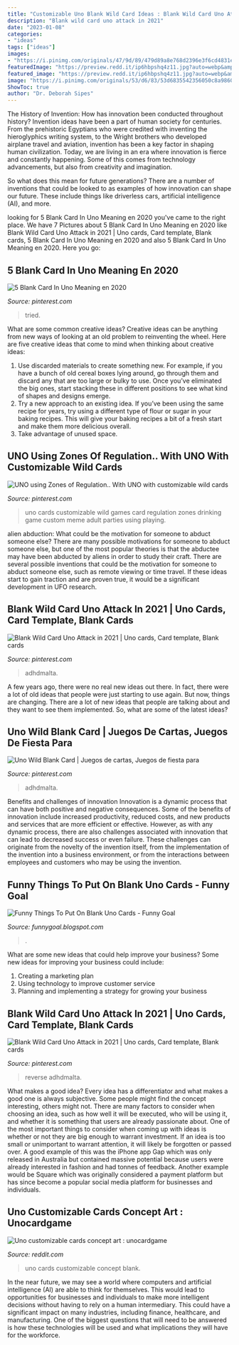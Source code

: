 ```yaml
---
title: "Customizable Uno Blank Wild Card Ideas : Blank Wild Card Uno Attack In 2021"
description: "Blank wild card uno attack in 2021"
date: "2023-01-08"
categories:
- "ideas"
tags: ["ideas"]
images:
- "https://i.pinimg.com/originals/47/9d/89/479d89a8e768d2396e3f6cd4831e945c.jpg"
featuredImage: "https://preview.redd.it/ip6hbpshq4z11.jpg?auto=webp&amp;s=cc3e3aee3047661ef6ecce1554ed3eb6ebeac9d9"
featured_image: "https://preview.redd.it/ip6hbpshq4z11.jpg?auto=webp&amp;s=cc3e3aee3047661ef6ecce1554ed3eb6ebeac9d9"
image: "https://i.pinimg.com/originals/53/d6/83/53d6835542356050c8a986023a8b5412.jpg"
ShowToc: true
author: "Dr. Deborah Sipes"
---
```



The History of Invention: How has innovation been conducted throughout history?
Invention ideas have been a part of human society for centuries. From the prehistoric Egyptians who were credited with inventing the hieroglyphics writing system, to the Wright brothers who developed airplane travel and aviation, invention has been a key factor in shaping human civilization. 
Today, we are living in an era where innovation is fierce and constantly happening. Some of this comes from technology advancements, but also from creativity and imagination. 

So what does this mean for future generations? There are a number of inventions that could be looked to as examples of how innovation can shape our future. These include things like driverless cars, artificial intelligence (AI), and more.

	

		
looking for 5 Blank Card In Uno Meaning en 2020 you've came to the right place. We have 7 Pictures about 5 Blank Card In Uno Meaning en 2020 like Blank Wild Card Uno Attack in 2021 | Uno cards, Card template, Blank cards, 5 Blank Card In Uno Meaning en 2020 and also 5 Blank Card In Uno Meaning en 2020. Here you go:
		
    
## 5 Blank Card In Uno Meaning En 2020

<img loading=lazy src="https://i.pinimg.com/originals/48/36/97/48369751ac2c9d436e04874081e1b1f2.jpg" onerror="this.onerror=null;this.src='https://tse1.mm.bing.net/th?id=OIP.I3jC3aefir7dzCPSKN9UqQHaEK&amp;pid=15.1';" alt="5 Blank Card In Uno Meaning en 2020">

_Source: pinterest.com_

>tried. 

	

What are some common creative ideas?
Creative ideas can be anything from new ways of looking at an old problem to reinventing the wheel. Here are five creative ideas that come to mind when thinking about creative ideas: 
1. Use discarded materials to create something new. For example, if you have a bunch of old cereal boxes lying around, go through them and discard any that are too large or bulky to use. Once you’ve eliminated the big ones, start stacking these in different positions to see what kind of shapes and designs emerge.
2. Try a new approach to an existing idea. If you’ve been using the same recipe for years, try using a different type of flour or sugar in your baking recipes. This will give your baking recipes a bit of a fresh start and make them more delicious overall.
3. Take advantage of unused space.

    
## UNO Using Zones Of Regulation.. With UNO With Customizable Wild Cards

<img loading=lazy src="https://i.pinimg.com/originals/53/d6/83/53d6835542356050c8a986023a8b5412.jpg" onerror="this.onerror=null;this.src='https://tse2.mm.bing.net/th?id=OIP.06nksnT2t_2zGQITNBRjWAHaGp&amp;pid=15.1';" alt="UNO using Zones of Regulation.. With UNO with customizable wild cards">

_Source: pinterest.com_

>uno cards customizable wild games card regulation zones drinking game custom meme adult parties using playing. 

	

alien abduction: What could be the motivation for someone to abduct someone else?
There are many possible motivations for someone to abduct someone else, but one of the most popular theories is that the abductee may have been abducted by aliens in order to study their craft. There are several possible inventions that could be the motivation for someone to abduct someone else, such as remote viewing or time travel. If these ideas start to gain traction and are proven true, it would be a significant development in UFO research.

    
## Blank Wild Card Uno Attack In 2021 | Uno Cards, Card Template, Blank Cards

<img loading=lazy src="https://i.pinimg.com/originals/47/9d/89/479d89a8e768d2396e3f6cd4831e945c.jpg" onerror="this.onerror=null;this.src='https://tse2.mm.bing.net/th?id=OIP.g1AIAhIj4bbEJKPkfy_u_AHaJ4&amp;pid=15.1';" alt="Blank Wild Card Uno Attack in 2021 | Uno cards, Card template, Blank cards">

_Source: pinterest.com_

>adhdmalta. 

	

A few years ago, there were no real new ideas out there. In fact, there were a lot of old ideas that people were just starting to use again. But now, things are changing. There are a lot of new ideas that people are talking about and they want to see them implemented. So, what are some of the latest ideas?

    
## Uno Wild Blank Card | Juegos De Cartas, Juegos De Fiesta Para

<img loading=lazy src="https://i.pinimg.com/originals/8d/ce/2a/8dce2a9c2068d8f9c138bdac9211291d.jpg" onerror="this.onerror=null;this.src='https://tse4.mm.bing.net/th?id=OIP.1t2knErWc_9VXl0fn3pCHwHaJ4&amp;pid=15.1';" alt="Uno Wild Blank Card | Juegos de cartas, Juegos de fiesta para">

_Source: pinterest.com_

>adhdmalta. 

	

Benefits and challenges of innovation
Innovation is a dynamic process that can have both positive and negative consequences. Some of the benefits of innovation include increased productivity, reduced costs, and new products and services that are more efficient or effective. However, as with any dynamic process, there are also challenges associated with innovation that can lead to decreased success or even failure. These challenges can originate from the novelty of the invention itself, from the implementation of the invention into a business environment, or from the interactions between employees and customers who may be using the invention.

    
## Funny Things To Put On Blank Uno Cards - Funny Goal

<img loading=lazy src="https://i.pinimg.com/564x/c8/cb/ab/c8cbabea756b9eb048ee6ba2802cc67c.jpg" onerror="this.onerror=null;this.src='https://tse2.mm.bing.net/th?id=OIP.66nCJn9E7uMkMzjsh6VgcQAAAA&amp;pid=15.1';" alt="Funny Things To Put On Blank Uno Cards - Funny Goal">

_Source: funnygoal.blogspot.com_

>. 

	

What are some new ideas that could help improve your business?
Some new ideas for improving your business could include: 
1. Creating a marketing plan 
2. Using technology to improve customer service 
3. Planning and implementing a strategy for growing your business 

    
## Blank Wild Card Uno Attack In 2021 | Uno Cards, Card Template, Blank Cards

<img loading=lazy src="https://i.pinimg.com/736x/47/9d/89/479d89a8e768d2396e3f6cd4831e945c.jpg" onerror="this.onerror=null;this.src='https://tse3.mm.bing.net/th?id=OIP.aLG76-9AVSuDbut1Rt5rzwHaJ3&amp;pid=15.1';" alt="Blank Wild Card Uno Attack in 2021 | Uno cards, Card template, Blank cards">

_Source: pinterest.com_

>reverse adhdmalta. 

	

What makes a good idea?
Every idea has a differentiator and what makes a good one is always subjective. Some people might find the concept interesting, others might not. There are many factors to consider when choosing an idea, such as how well it will be executed, who will be using it, and whether it is something that users are already passionate about. 
One of the most important things to consider when coming up with ideas is whether or not they are big enough to warrant investment. If an idea is too small or unimportant to warrant attention, it will likely be forgotten or passed over. A good example of this was the iPhone app Gap which was only released in Australia but contained massive potential because users were already interested in fashion and had tonnes of feedback. Another example would be Square which was originally considered a payment platform but has since become a popular social media platform for businesses and individuals.

    
## Uno Customizable Cards Concept Art : Unocardgame

<img loading=lazy src="https://preview.redd.it/ip6hbpshq4z11.jpg?auto=webp&amp;s=cc3e3aee3047661ef6ecce1554ed3eb6ebeac9d9" onerror="this.onerror=null;this.src='https://tse1.mm.bing.net/th?id=OIP.4SQ1tIHAogFyjG9UdcWRMgHaNK&amp;pid=15.1';" alt="Uno customizable cards concept art : unocardgame">

_Source: reddit.com_

>uno cards customizable concept blank. 

	

In the near future, we may see a world where computers and artificial intelligence (AI) are able to think for themselves. This would lead to opportunities for businesses and individuals to make more intelligent decisions without having to rely on a human intermediary. This could have a significant impact on many industries, including finance, healthcare, and manufacturing. One of the biggest questions that will need to be answered is how these technologies will be used and what implications they will have for the workforce.

